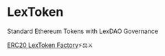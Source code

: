 # LexToken
Standard Ethereum Tokens with LexDAO Governance

[ERC20 LexToken Factory](https://etherscan.io/address/0x8e80207b67e7a3352e1624be5c13402b4c8ea8cc#code)⚡⚖️⚔️
